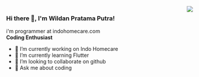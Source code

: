 <img align="right" src="https://github-readme-stats.vercel.app/api?username=wildanptra&show_icons=true&hide=contribs,prs&cache_seconds=86400&theme=codeSTACKr">

### Hi there 👋, I'm Wildan Pratama Putra!

i'm programmer at indohomecare.com
<br>
<b> Coding Enthusiast </b>

<!-- **wildanptra/wildanptra** is a ✨ _special_ ✨ repository because its `README.md` (this file) appears on your GitHub profile.

Here are some ideas to get you started: -->

- 🔭 I’m currently working on Indo Homecare
- 🌱 I’m currently learning Flutter
- 👯 I’m looking to collaborate on github
- 💬 Ask me about coding
